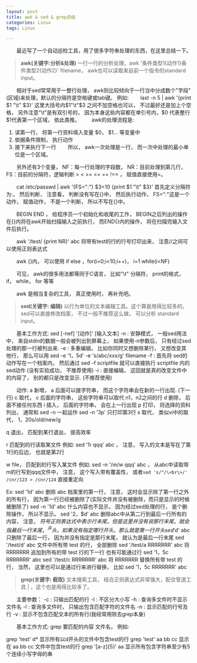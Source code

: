 ```yaml
---
layout: post
title: awk & sed & grep总结
categories: Linux
tags: Linux

---
```


　　最近写了一个自动巡检工具，用了很多字符串处理的东西，在这里总结一下。
  
>**awk(关键字:分析&处理)** 一行一行的分析处理，awk '条件类型1{动作1}条件类型2{动作2}' filename， awk也可以读取来自前一个指令的standard input。

　　相对于sed常常用于一整行处理， awk则比较倾向于一行当中分成数个"字段"(区域)来处理，默认的分隔符是空格键或tab键。
例如:
　　last -n 5 \| awk '{print $1 "\t" $3}' 这里大括号内$1"\t"$3 之间不加空格也可以， 不过最好还是加上个空格， 另外注意"\t"是有双引号的， 因为本身这些内容都在单引号内，$0 代表整行 $1代表第一个区域， 依此类推。
　　awk的处理流程是:
1. 读第一行， 将第一行资料填入变量 $0， $1... 等变量中
2. 依据条件限制， 执行动作
3. 接下来执行下一行
　　所以， awk一次处理是一行， 而一次中处理的最小单位是一个区域。
  
　　另外还有3个变量， NF：每一行处理的字段数， NR：目前处理到第几行，FS：目前的分隔符，逻辑判断 > < >= <= == !== ， 赋值直接使用=。
<!--more -->

　　cat /etc/passwd \| awk '{FS=":"} $3<10 {print $1 "\t" $3}' 首先定义分隔符为:， 然后判断， 注意看， 判断没有写在{}中， 然后执行动作， FS=":"这是一个动作， 赋值动作， 不是一个判断， 所以不写在{}中。
  
　　BEGIN END ， 给程序员一个初始化和收尾的工作， BEGIN之后列出的操作在{}内将在awk开始扫描输入之前执行， 而END{}内的操作， 将在扫描完输入文件后执行。
  
　　awk '/test/ {print NR}' abc 将带有test的行的行号打印出来， 注意//之间可以使用正则表达式
  
　　awk {}内， 可以使用 if else ，for(i=0;i<10;i++)， i=1 while(i<NF)
  
　　可见， awk的很多用法都等同于C语言， 比如"\t" 分隔符， print的格式， if， while， for 等等

　　awk 是相当复杂的工具， 真正使用时， 再补充吧。

 

>**sed(关键字: 编辑)** 以行为单位的文本编辑工具。这个算是用得比较多的，sed可以直接修改档案， 不过一般不推荐这么做， 可以分析 standard input。

　　基本工作方式: sed [-nef] '[动作]' [输入文本]
-n : 安静模式， 一般sed用法中， 来自stdin的数据一般会被列出到屏幕上， 如果使用-n参数后， 只有经过sed处理的那一行被列出来.
-e : 多重编辑， 比如你同时又想删除某行， 又想改变其他行， 那么可以用 sed -e '1，5d' -e 's/abc/xxx/g' filename
-f : 首先将 sed的动作写在一个档案内， 然后通过 sed -f scriptfile 就可以直接执行 scriptfile 内的sed动作 (没有实验成功， 不推荐使用)
-i : 直接编辑， 这回就是真的改变文件中的内容了， 别的都只是改变显示. (不推荐使用)

　　动作:
a 新增， a 后面可以接字符串， 而这个字符串会在新的一行出现. (下一行)
c 取代， c 后面的字符串， 这些字符串可以取代 n1，n2之间的行
d 删除， 后面不接任何东西
i 插入， 后面的字符串， 会在上一行出现
p 打印， 将选择的资料列出， 通常和 sed -n 一起运作 sed -n '3p' 只打印第3行
s 取代， 类似vi中的取代， 1，20s/old/new/g

q 退出， 匹配到某行退出， 提高效率

r 匹配到的行读取某文件 例如: sed '1r qqq' abc ， 注意， 写入的文本是写在了第1行的后边， 也就是第2行

w file， 匹配到的行写入某文件  例如: sed -n '/m/w qqq' abc ， 从abc中读取带m的行写到qqq文件中， 注意， 这个写入带有覆盖性，
或者`sed 's/^/\<br\>/' /cnr/123 > /cnr/124` 直接重定向

Ex:
sed '1d' abc 删除 abc 档案里的第一行， 注意， 这时会显示除了第一行之外的所有行， 因为第一行已经被删除了(实际文件并没有被删除，而只是显示的时候被删除了)
sed -n '1d' abc 什么内容也不显示， 因为经过sed处理的行， 是个删除操作， 所以不显示。
sed '2，$d' abc 删除abc中从第二行到最后一行所有的内容， 注意， $符号正则表达式中表示行末尾， 但是这里并没有说那行末尾， 就会指最后一行末尾， ^开头， 如果没有指定哪行开头， 那么就是第一行开头
sed '$d' abc 只删除了最后一行， 因为并没有指定是那行末尾， 就认为是最后一行末尾
sed '/test/d' abc 文件中所有带 test 的行， 全部删除
sed '/test/a RRRRRRR' abc 将 RRRRRRR 追加到所有的带 test 行的下一行 也有可能通过行 sed '1，5c RRRRRRR' abc
sed '/test/c RRRRRRR' abc 将 RRRRRRR 替换所有带 test 的行， 当然， 这里也可以是通过行来进行替换， 比如 sed '1，5c RRRRRRR' abc



>**grep(关键字: 截取)** 文本搜索工具， 结合正则表达式非常强大，配合管道工具 | ，这个也是用得比较多了。

　　主要参数：
-c : 只输出匹配的行
-I : 不区分大小写
-h : 查询多文件时不显示文件名
-l : 查询多文件时， 只输出包含匹配字符的文件名
-n : 显示匹配的行号及行
-v : 显示不包含匹配文本的所有行(我经常用除去grep本身)

　　基本工作方式: grep 要匹配的内容 文件名， 例如:
  
grep 'test' d\* 显示所有以d开头的文件中包含test的行
grep 'test' aa bb cc 显示在 aa bb cc 文件中包含test的行
grep '[a-z]\{5}\' aa 显示所有包含字符串至少有5个连续小写字母的串